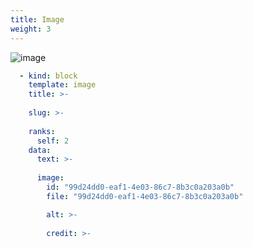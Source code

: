 ```yaml
---
title: Image
weight: 3
---
```


![image](https://raw.githubusercontent.com/osunyorg/admin/refs/heads/main/app/assets/images/communication/blocks/templates/image.jpg)

```yaml {filename="Données Hugo"}
  - kind: block
    template: image
    title: >-
      
    slug: >-
      
    ranks:
      self: 2
    data:
      text: >-
        
      image:
        id: "99d24dd0-eaf1-4e03-86c7-8b3c0a203a0b"
        file: "99d24dd0-eaf1-4e03-86c7-8b3c0a203a0b"

        alt: >-
          
        credit: >-
          
```
